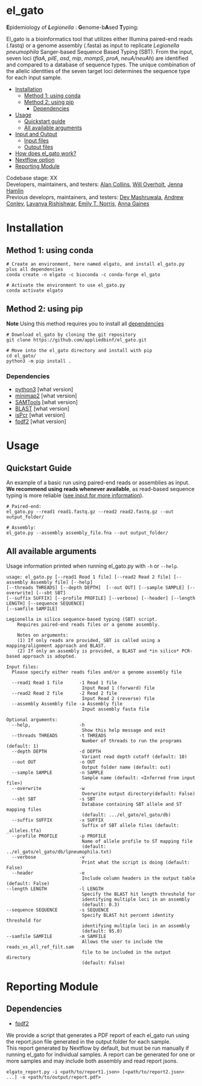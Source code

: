 # el_gato
**E**pidemiology of ***L**egionella* : **G**enome-b**A**sed **T**yping:  

El_gato is a bioinformatics tool that utilizes either Illumina paired-end reads (.fastq) or a genome assembly (.fasta) as input to replicate *Legionella pneumophila* Sanger-based Sequence Based Typing (SBT). From the input, seven loci (*flaA*, *pilE*, *asd*, *mip*, *mompS*, *proA*, *neuA/neuAh*) are identified and compared to a database of sequence types. The unique combination of the allelic identities of the seven target loci determines the sequence type for each input sample. 

* [Installation](#installation)
   * [Method 1: using conda](#method-1-using-conda)
   * [Method 2: using pip](#method-2-using-pip)
     * [Dependencies](#dependencies)
* [Usage](#usage)
   * [Quickstart guide](#quickstart-guide)
   * [All available arguments](#all-available-arguments)
* [Input and Output](docs/input_output.md)
  * [Input files](docs/input_output.md/#input-files)
  * [Output files](docs/input_output.md/#output-files)
* [How does el_gato work?](docs/approach.md)
* [Nextflow option](docs/nextflow.md)
* [Reporting Module](#reporting-module)

Codebase stage: XX  
Developers, maintainers, and testers: [Alan Collins](https://github.com/Alan-Collins), [Will Overholt](https://github.com/waoverholt/), [Jenna Hamlin](https://github.com/jennahamlin)  
Previous developrs, maintainers, and testers: [Dev Mashruwala](https://github.com/dmashruwala), [Andrew Conley](https://github.com/abconley), [Lavanya Rishishwar](https://github.com/lavanyarishishwar), [Emily T. Norris](https://github.com/norriset), [Anna Gaines](https://github.com/annagaines)

# Installation 

## Method 1: using conda
```
# Create an environment, here named elgato, and install el_gato.py plus all dependencies
conda create -n elgato -c bioconda -c conda-forge el_gato

# Activate the environment to use el_gato.py
conda activate elgato
```

## Method 2: using pip
**Note** Using this method requires you to install all [dependencies](#dependencies)
```
# Download el_gato by cloning the git repository
git clone https://github.com/appliedbinf/el_gato.git

# Move into the el_gato directory and install with pip
cd el_gato/
python3 -m pip install .
```
### Dependencies
* [python3]() [what version]
* [minimap2](https://github.com/lh3/minimap2) [what version]
* [SAMTools](https://github.com/samtools/samtools) [what version]
* [BLAST](https://blast.ncbi.nlm.nih.gov/Blast.cgi?PAGE_TYPE=BlastDocs&DOC_TYPE=Download) [what version]
* [isPcr](https://users.soe.ucsc.edu/~kent/) [what version]
* [fpdf2]() [what version]
  
# Usage

## Quickstart Guide
An example of a basic run using paired-end reads or assemblies as input. **We recommend using reads whenever available**, as read-based sequence typing is more reliable ([see input for more information](docs/input_output.md)).
```
# Paired-end:
el_gato.py --read1 read1.fastq.gz --read2 read2.fastq.gz --out output_folder/

# Assembly:
el_gato.py --assembly assembly_file.fna --out output_folder/
```

## All available arguments
Usage information printed when running el_gato.py with `-h` or `--help`.
```
usage: el_gato.py [--read1 Read 1 file] [--read2 Read 2 file] [--assembly Assembly file] [--help]  
[--threads THREADS] [--depth DEPTH]  [--out OUT] [--sample SAMPLE] [--overwrite] [--sbt SBT]  
[--suffix SUFFIX] [--profile PROFILE] [--verbose] [--header] [--length LENGTH] [--sequence SEQUENCE]
[--samfile SAMFILE]

Legionella in silico sequence-based typing (SBT) script.
    Requires paired-end reads files or a genome assembly.

    Notes on arguments:
    (1) If only reads are provided, SBT is called using a mapping/alignment approach and BLAST.
    (2) If only an assembly is provided, a BLAST and *in silico* PCR-based approach is adopted.

Input files:
  Please specify either reads files and/or a genome assembly file

  --read1 Read 1 file      -1 Read 1 file
                            Input Read 1 (forward) file
  --read2 Read 2 file      -2 Read 2 file
                            Input Read 2 (reverse) file
  --assembly Assembly file -a Assembly file
                            Input assembly fasta file

Optional arguments:
  --help,                  -h  
                            Show this help message and exit
  --threads THREADS        -t THREADS
                            Number of threads to run the programs (default: 1)
  --depth DEPTH            -d DEPTH
                            Variant read depth cutoff (default: 10)
  --out OUT                -o OUT  
                            Output folder name (default: out)
  --sample SAMPLE          -n SAMPLE
                            Sample name (default: <Inferred from input file>)
  --overwrite              -w  
                            Overwrite output directory(default: False)
  --sbt SBT                -s SBT  
                            Database containing SBT allele and ST mapping files  
                            (default: .../el_gato/el_gato/db)
  --suffix SUFFIX          -x SUFFIX
                            Suffix of SBT allele files (default: _alleles.tfa)
  --profile PROFILE        -p PROFILE  
                            Name of allele profile to ST mapping file  
                            (default: ../el_gato/el_gato/db/lpneumophila.txt) 
  --verbose                -v  
                            Print what the script is doing (default: False)
  --header                 -e  
                            Include column headers in the output table (default: False)
--length LENGTH            -l LENGTH  
                            Specify the BLAST hit length threshold for  
                            identifying multiple loci in an assembly  
                            (default: 0.3)
--sequence SEQUENCE        -s SEQUENCE  
                            Specify BLAST hit percent identity threshold for  
                            identifying multiple loci in an assembly  
                            (default: 95.0)
--samfile SAMFILE          -m SAMFILE
                            Allows the user to include the reads_vs_all_ref_filt.sam
                            file to be included in the output directory
                            (default: False)
```

# Reporting Module  
## Dependencies
  * [fpdf2](https://github.com/py-pdf/fpdf2)

We provide a script that generates a PDF report of each el_gato run using the report.json file generated in the output folder for each sample.  
This report generated by Nextflow by default, but must be run manually if running el_gato for individual samples. 
A report can be generated for one or more samples and may include both assembly and read report jsons.
```
elgato_report.py -i <path/to/report1.json> [<path/to/report2.json> ...] -o <path/to/output/report.pdf>
```
